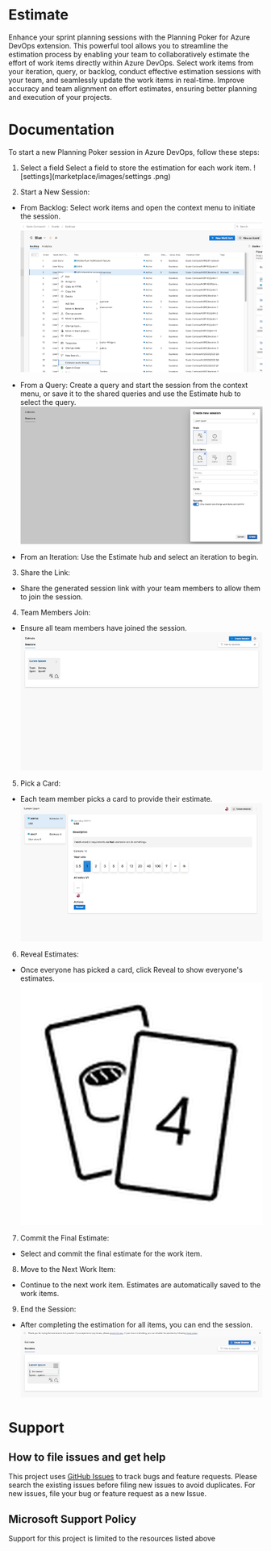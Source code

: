 # Estimate

Enhance your sprint planning sessions with the Planning Poker for Azure DevOps extension. This powerful tool allows you to streamline the estimation process by enabling your team to collaboratively estimate the effort of work items directly within Azure DevOps. Select work items from your iteration, query, or backlog, conduct effective estimation sessions with your team, and seamlessly update the work items in real-time. Improve accuracy and team alignment on effort estimates, ensuring better planning and execution of your projects.

# Documentation

To start a new Planning Poker session in Azure DevOps, follow these steps:
1. Select a field
Select a field to store the estimation for each work item.
![settings](marketplace/images/settings
.png)

2. Start a New Session:

- From Backlog: Select work items and open the context menu to initiate the session.
![backlogView](marketplace/images/backlogView.png)

- From a Query: Create a query and start the session from the context menu, or save it to the shared queries and use the Estimate hub to select the query.
![CreateSession](marketplace/images/CreateSession.png)

- From an Iteration: Use the Estimate hub and select an iteration to begin.
3. Share the Link:

- Share the generated session link with your team members to allow them to join the session.
4. Team Members Join:

- Ensure all team members have joined the session.
![mySession](marketplace/images/mySession.png)
5. Pick a Card:

- Each team member picks a card to provide their estimate.
![vote](marketplace/images/vote.png)

6. Reveal Estimates:

- Once everyone has picked a card, click Reveal to show everyone's estimates.
![reveal](marketplace/images/reveal.png)


7. Commit the Final Estimate:

- Select and commit the final estimate for the work item.
8. Move to the Next Work Item:

- Continue to the next work item. Estimates are automatically saved to the work items.
9. End the Session:

- After completing the estimation for all items, you can end the session.
![EndSesiion](marketplace/images/EndSession.png)


# Support

## How to file issues and get help

This project uses [GitHub Issues](https://github.com/microsoft/azure-boards-estimate/issues) to track bugs and feature requests. Please search the existing issues before filing new issues to avoid duplicates. For new issues, file your bug or feature request as a new Issue. 

## Microsoft Support Policy
Support for this project is limited to the resources listed above


